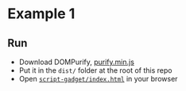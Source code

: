 # Example 1

## Run

- Download DOMPurify, [purify.min.js](https://github.com/cure53/DOMPurify/blob/main/dist/purify.min.js)
- Put it in the `dist/` folder at the root of this repo
- Open [`script-gadget/index.html`](index.html) in your browser

